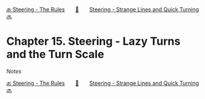 [🔙 Steering - The Rules][previous-chapter]&nbsp;&nbsp;&nbsp;&nbsp;&nbsp;&nbsp;&nbsp;[🏡][readme]&nbsp;&nbsp;&nbsp;&nbsp;&nbsp;&nbsp;&nbsp;[Steering - Strange Lines and Quick Turning 🔜][upcoming-chapter]

# Chapter 15. Steering - Lazy Turns and the Turn Scale

_Notes_

[🔙 Steering - The Rules][previous-chapter]&nbsp;&nbsp;&nbsp;&nbsp;&nbsp;&nbsp;&nbsp;[🏡][readme]&nbsp;&nbsp;&nbsp;&nbsp;&nbsp;&nbsp;&nbsp;[Steering - Strange Lines and Quick Turning 🔜][upcoming-chapter]

[readme]: README.md
[previous-chapter]: ch14-steering-the-rules.md
[upcoming-chapter]: ch16-steering-strange-lines-and-quick-turning.md